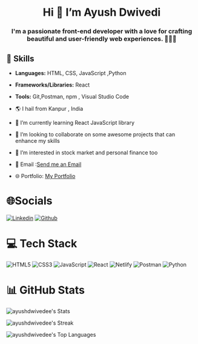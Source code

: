  # <center>Hi 👋 I’m Ayush Dwivedi</center>
### <center>I'm a passionate front-end developer with a love for crafting beautiful and user-friendly web experiences. 👨‍💻✨ </center>
## 🚀 Skills
- **Languages:** HTML, CSS, JavaScript ,Python
- **Frameworks/Libraries:** React
- **Tools:** Git,Postman, npm , Visual Studio Code

- 🌎 I hail from Kanpur , India
- 🌱 I’m currently learning React JavaScript library
- 💞️ I’m looking to collaborate on some awesome projects that can enhance my skills
- 👀 I’m interested in stock market and personal finance too
- 📩 Email :[Send me an Email](mailto:ayushbhartiya1494927@gmail.com)
- 🌐 Portfolio: [My Portfolio](https://yourportfolio.com) 

# 🌐Socials
[![Linkedin](https://camo.githubusercontent.com/d94940866c98cb4fca5783c4e8ac95776d2f52df6bbf3d5ab9e30d76836f30ae/68747470733a2f2f696d672e736869656c64732e696f2f62616467652f4c696e6b6564496e2d2532333030373742352e7376673f6c6f676f3d6c696e6b6564696e266c6f676f436f6c6f723d7768697465)](https://www.linkedin.com/in/ayushdwivedee/) 
[![Github](https://img.shields.io/badge/github-black)](https://github.com/ayushdwivedee)

# 💻 Tech Stack
![HTML5](https://camo.githubusercontent.com/5e7e215d9ff3a7c2e96d09232c11b2205565c841d1129dd2185ebd967284121f/68747470733a2f2f696d672e736869656c64732e696f2f62616467652f68746d6c352d2532334533344632362e7376673f7374796c653d666f722d7468652d6261646765266c6f676f3d68746d6c35266c6f676f436f6c6f723d7768697465) 
![CSS3](https://camo.githubusercontent.com/6531a4161596e3d9fdab3d0499a7b7ce5c5c8b568be219f3e9707af042e575d2/68747470733a2f2f696d672e736869656c64732e696f2f62616467652f637373332d2532333135373242362e7376673f7374796c653d666f722d7468652d6261646765266c6f676f3d63737333266c6f676f436f6c6f723d7768697465)
![JavaScript](https://camo.githubusercontent.com/53ec2e58e03ba275d9b3a386abd96a243cf744a1a7121bdf8262fc8ae6ebc335/68747470733a2f2f696d672e736869656c64732e696f2f62616467652f6a6176617363726970742d2532333332333333302e7376673f7374796c653d666f722d7468652d6261646765266c6f676f3d6a617661736372697074266c6f676f436f6c6f723d253233463744463145)
![React](https://camo.githubusercontent.com/3babc94d778f96441b3a66615fb5ee88c6ed04f174ed49b04df92b071a7d0e80/68747470733a2f2f696d672e736869656c64732e696f2f62616467652f72656163742d2532333230323332612e7376673f7374796c653d666f722d7468652d6261646765266c6f676f3d7265616374266c6f676f436f6c6f723d253233363144414642)
![Netlify](https://camo.githubusercontent.com/2aa883d52783b24f65681fa3a20b76e914ca9cdbda511170ddae263b8c692c2e/68747470733a2f2f696d672e736869656c64732e696f2f62616467652f6e65746c6966792d2532333030303030302e7376673f7374796c653d666f722d7468652d6261646765266c6f676f3d6e65746c696679266c6f676f436f6c6f723d23303043374237)
![Postman](https://camo.githubusercontent.com/8bc77ae2c6ec0a97c7692ec54d53c49d3c4637e9c64ee63f7b45cf14a50e8177/68747470733a2f2f696d672e736869656c64732e696f2f62616467652f506f73746d616e2d4646364333373f7374796c653d666f722d7468652d6261646765266c6f676f3d706f73746d616e266c6f676f436f6c6f723d7768697465)
![Python](https://img.shields.io/badge/Python-rgb(59,117,166))

# 📊 GitHub Stats
![ayushdwivedee's Stats](https://github-readme-stats.vercel.app/api?username=ayushdwivedee&theme=algolia&show_icons=true&hide_border=true&count_private=true)

![ayushdwivedee's Streak](https://github-readme-streak-stats.herokuapp.com/?user=ayushdwivedee&theme=algolia&hide_border=true)

![ayushdwivedee's Top Languages](https://github-readme-stats.vercel.app/api/top-langs/?username=ayushdwivedee&theme=algolia&show_icons=true&hide_border=true&layout=compact)

<!---
ayushdwivedee/ayushdwivedee is a ✨ special ✨ repository because its `README.md` (this file) appears on your GitHub profile.
You can click the Preview link to take a look at your changes.
--->
